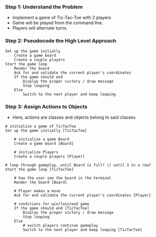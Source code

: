 ### Step 1: Understand the Problem
 - Implement a game of Tic-Tac-Toe with 2 players 
 - Game will be played from the command line. 
 - Players will alternate turns.

### Step 2: Pseudocode the High Level Approach
```
Set up the game initially
    Create a game board
    Create a couple players
Start the game loop
    Render the board
    Ask for and validate the current player's coordinates
    If the game should end
        Display the proper victory / draw message
        Stop looping
    Else
        Switch to the next player and keep looping
```


### Step 3: Assign Actions to Objects
- Here, actions are classes and objects belong to said classes.

```
# initialize a game of TicTacToe
Set up the game initially [TicTacToe] 

    # initialize a game Board
    Create a game board [Board]
    
    # initialize Players
    Create a couple players [Player] 
    
# loop through gameplay, until Board is full? || until 3 in a row?
Start the game loop [TicTacToe] 

    # how the user see the board in the terminal
    Render the board [Board] 
    
    # Player makes a move
    Ask for and validate the current player's coordinates [Player] 
    
    # conditions for win/loss/end game
    If the game should end [TicTacToe] 
        Display the proper victory / draw message
        Stop looping
    Else
        # switch players continue gameplay
        Switch to the next player and keep looping [TicTacToe]
```